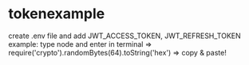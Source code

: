 # tokenexample
create .env file and add
JWT_ACCESS_TOKEN,
JWT_REFRESH_TOKEN
example: type node and enter in terminal => require('crypto').randomBytes(64).toString('hex') => copy & paste!
